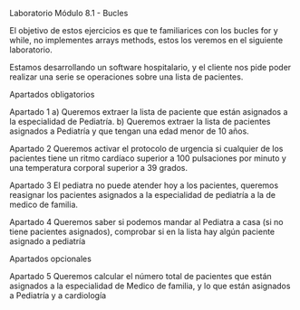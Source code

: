 Laboratorio Módulo 8.1 - Bucles

El objetivo de estos ejercicios es que te familiarices con los bucles for y while, no implementes arrays methods, estos los veremos en el siguiente laboratorio.

Estamos desarrollando un software hospitalario, y el cliente nos pide poder realizar una serie se operaciones sobre una lista de pacientes.

Apartados obligatorios

Apartado 1 a) Queremos extraer la lista de paciente que están asignados a la especialidad de Pediatría. b) Queremos extraer la lista de pacientes asignados a Pediatría y que tengan una edad menor de 10 años.

Apartado 2 Queremos activar el protocolo de urgencia si cualquier de los pacientes tiene un ritmo cardíaco superior a 100 pulsaciones por minuto y una temperatura corporal superior a 39 grados.

Apartado 3 El pediatra no puede atender hoy a los pacientes, queremos reasignar los pacientes asignados a la especialidad de pediatría a la de medico de familia.

Apartado 4 Queremos saber si podemos mandar al Pediatra a casa (si no tiene pacientes asignados), comprobar si en la lista hay algún paciente asignado a pediatría

Apartados opcionales

Apartado 5 Queremos calcular el número total de pacientes que están asignados a la especialidad de Medico de familia, y lo que están asignados a Pediatría y a cardiología
